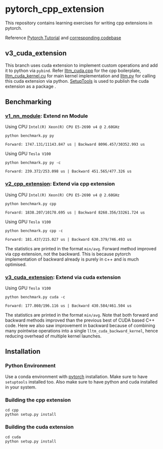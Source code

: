 # pytorch_cpp_extension
This repository contains learning exercises for writing cpp extensions in pytorch.  

Reference [Pytorch Tutorial](https://pytorch.org/tutorials/advanced/cpp_extension.html#custom-c-and-cuda-extensions) and [corresponding codebase](https://github.com/pytorch/extension-cpp)

## v3_cuda_extension

This branch uses cuda extension to implement custom operations and add it to python via `pybind`. Refer [lltm_cuda.cpp](./cuda/lltm_cuda.cpp) for the cpp boilerplate, [lltm_cuda_kernel.cu](./cuda/lltm_cuda_kernel.cu) for main kernel implementation and [lltm.py](./cuda/lltm.py) for calling this cuda extension via python. [SetupTools](./cuda/setup.py) is used to publish the cuda extension as a package .

## Benchmarking 


###  [v1_nn_module](https://github.com/sahamrit/pytorch_cpp_extension/tree/v1_nn_module): Extend nn Module

Using CPU `Intel(R) Xeon(R) CPU E5-2690 v4 @ 2.60GHz`

```
python benchmark.py py

Forward: 1747.131/11143.847 us | Backward 8096.457/30352.993 us
```

Using GPU `Tesla V100`

```
python benchmark.py py -c

Forward: 239.372/253.098 us | Backward 451.565/477.326 us
```


###  [v2_cpp_extension](https://github.com/sahamrit/pytorch_cpp_extension/tree/v2_cpp_extension): Extend via cpp extension

Using CPU `Intel(R) Xeon(R) CPU E5-2690 v4 @ 2.60GHz`

```
python benchmark.py cpp

Forward: 1838.207/10178.695 us | Backward 8268.356/33261.724 us
```

Using GPU `Tesla V100`

```
python benchmark.py cpp -c

Forward: 181.437/215.027 us | Backward 630.379/746.493 us
```

The statistics are printed in the format `min/avg`. Forward method improved via cpp extension, not the backward. This is because pytorch implementation of backward already is purely in c++ and is much optimised.

###  [v3_cuda_extension](https://github.com/sahamrit/pytorch_cpp_extension/tree/v3_cuda_extension): Extend via cuda extension

Using GPU `Tesla V100` 

```
python benchmark.py cuda -c

Forward: 177.860/196.116 us | Backward 430.584/461.504 us
```

The statistics are printed in the format `min/avg`. Note that both forward and backward methods improved than the previous best of CUDA based C++ code. Here we also saw improvement in backward because of combining many pointwise operations into a single `lltm_cuda_backward_kernel`, hence reducing overhead of multiple kernel launches.

## Installation

### Python Environment
Use a conda environment with [pytorch](https://pytorch.org/) installation. Make sure to have `setuptools` installed too.
Also make sure to have python and cuda installed in your system.

###  Building the cpp extension

```
cd cpp
python setup.py install
```
###  Building the cuda extension

```
cd cuda
python setup.py install
```